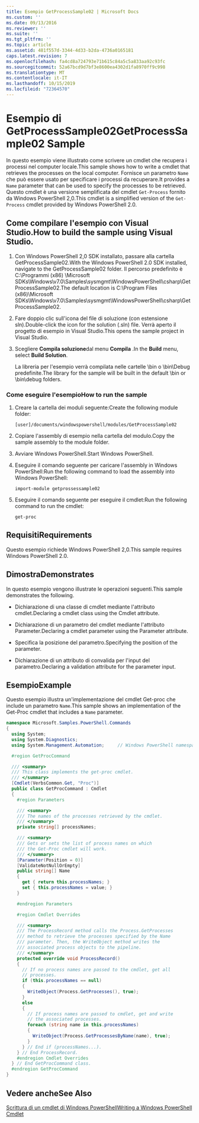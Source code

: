 ```yaml
---
title: Esempio GetProcessSample02 | Microsoft Docs
ms.custom: ''
ms.date: 09/13/2016
ms.reviewer: ''
ms.suite: ''
ms.tgt_pltfrm: ''
ms.topic: article
ms.assetid: 481f557d-3344-4d33-b2da-4736a0165181
caps.latest.revision: 7
ms.openlocfilehash: fa4cd8a724793e71b615c84a5c5a833aa92c93fc
ms.sourcegitcommit: 52a67bcd9d7bf3e8600ea4302d1fa8970ff9c998
ms.translationtype: MT
ms.contentlocale: it-IT
ms.lasthandoff: 10/15/2019
ms.locfileid: "72364570"
---
```

# <a name="getprocesssample02-sample"></a><span data-ttu-id="a3934-102">Esempio di GetProcessSample02</span><span class="sxs-lookup"><span data-stu-id="a3934-102">GetProcessSample02 Sample</span></span>

<span data-ttu-id="a3934-103">In questo esempio viene illustrato come scrivere un cmdlet che recupera i processi nel computer locale.</span><span class="sxs-lookup"><span data-stu-id="a3934-103">This sample shows how to write a cmdlet that retrieves the processes on the local computer.</span></span> <span data-ttu-id="a3934-104">Fornisce un parametro `Name` che può essere usato per specificare i processi da recuperare.</span><span class="sxs-lookup"><span data-stu-id="a3934-104">It provides a `Name` parameter that can be used to specify the processes to be retrieved.</span></span> <span data-ttu-id="a3934-105">Questo cmdlet è una versione semplificata del cmdlet `Get-Process` fornito da Windows PowerShell 2,0.</span><span class="sxs-lookup"><span data-stu-id="a3934-105">This cmdlet is a simplified version of the `Get-Process` cmdlet provided by Windows PowerShell 2.0.</span></span>

## <a name="how-to-build-the-sample-using-visual-studio"></a><span data-ttu-id="a3934-106">Come compilare l'esempio con Visual Studio.</span><span class="sxs-lookup"><span data-stu-id="a3934-106">How to build the sample using Visual Studio.</span></span>

1. <span data-ttu-id="a3934-107">Con Windows PowerShell 2,0 SDK installato, passare alla cartella GetProcessSample02.</span><span class="sxs-lookup"><span data-stu-id="a3934-107">With the Windows PowerShell 2.0 SDK installed, navigate to the GetProcessSample02 folder.</span></span> <span data-ttu-id="a3934-108">Il percorso predefinito è C:\Programmi (x86) \Microsoft SDKs\Windows\v7.0\Samples\sysmgmt\WindowsPowerShell\csharp\GetProcessSample02.</span><span class="sxs-lookup"><span data-stu-id="a3934-108">The default location is C:\Program Files (x86)\Microsoft SDKs\Windows\v7.0\Samples\sysmgmt\WindowsPowerShell\csharp\GetProcessSample02.</span></span>

2. <span data-ttu-id="a3934-109">Fare doppio clic sull'icona del file di soluzione (con estensione sln).</span><span class="sxs-lookup"><span data-stu-id="a3934-109">Double-click the icon for the solution (.sln) file.</span></span> <span data-ttu-id="a3934-110">Verrà aperto il progetto di esempio in Visual Studio.</span><span class="sxs-lookup"><span data-stu-id="a3934-110">This opens the sample project in Visual Studio.</span></span>

3. <span data-ttu-id="a3934-111">Scegliere **Compila soluzione**dal menu **Compila** .</span><span class="sxs-lookup"><span data-stu-id="a3934-111">In the **Build** menu, select **Build Solution**.</span></span>

    <span data-ttu-id="a3934-112">La libreria per l'esempio verrà compilata nelle cartelle \bin o \bin\Debug predefinite.</span><span class="sxs-lookup"><span data-stu-id="a3934-112">The library for the sample will be built in the default \bin or \bin\debug folders.</span></span>

### <a name="how-to-run-the-sample"></a><span data-ttu-id="a3934-113">Come eseguire l'esempio</span><span class="sxs-lookup"><span data-stu-id="a3934-113">How to run the sample</span></span>

1. <span data-ttu-id="a3934-114">Creare la cartella dei moduli seguente:</span><span class="sxs-lookup"><span data-stu-id="a3934-114">Create the following module folder:</span></span>

    `[user]/documents/windowspowershell/modules/GetProcessSample02`

2. <span data-ttu-id="a3934-115">Copiare l'assembly di esempio nella cartella del modulo.</span><span class="sxs-lookup"><span data-stu-id="a3934-115">Copy the sample assembly to the module folder.</span></span>

3. <span data-ttu-id="a3934-116">Avviare Windows PowerShell.</span><span class="sxs-lookup"><span data-stu-id="a3934-116">Start Windows PowerShell.</span></span>

4. <span data-ttu-id="a3934-117">Eseguire il comando seguente per caricare l'assembly in Windows PowerShell:</span><span class="sxs-lookup"><span data-stu-id="a3934-117">Run the following command to load the assembly into Windows PowerShell:</span></span>

    `import-module getprossessample02`

5. <span data-ttu-id="a3934-118">Eseguire il comando seguente per eseguire il cmdlet:</span><span class="sxs-lookup"><span data-stu-id="a3934-118">Run the following command to run the cmdlet:</span></span>

    `get-proc`

## <a name="requirements"></a><span data-ttu-id="a3934-119">Requisiti</span><span class="sxs-lookup"><span data-stu-id="a3934-119">Requirements</span></span>

<span data-ttu-id="a3934-120">Questo esempio richiede Windows PowerShell 2,0.</span><span class="sxs-lookup"><span data-stu-id="a3934-120">This sample requires Windows PowerShell 2.0.</span></span>

## <a name="demonstrates"></a><span data-ttu-id="a3934-121">Dimostra</span><span class="sxs-lookup"><span data-stu-id="a3934-121">Demonstrates</span></span>

<span data-ttu-id="a3934-122">In questo esempio vengono illustrate le operazioni seguenti.</span><span class="sxs-lookup"><span data-stu-id="a3934-122">This sample demonstrates the following.</span></span>

- <span data-ttu-id="a3934-123">Dichiarazione di una classe di cmdlet mediante l'attributo cmdlet.</span><span class="sxs-lookup"><span data-stu-id="a3934-123">Declaring a cmdlet class using the Cmdlet attribute.</span></span>

- <span data-ttu-id="a3934-124">Dichiarazione di un parametro del cmdlet mediante l'attributo Parameter.</span><span class="sxs-lookup"><span data-stu-id="a3934-124">Declaring a cmdlet parameter using the Parameter attribute.</span></span>

- <span data-ttu-id="a3934-125">Specifica la posizione del parametro.</span><span class="sxs-lookup"><span data-stu-id="a3934-125">Specifying the position of the parameter.</span></span>

- <span data-ttu-id="a3934-126">Dichiarazione di un attributo di convalida per l'input del parametro.</span><span class="sxs-lookup"><span data-stu-id="a3934-126">Declaring a validation attribute for the parameter input.</span></span>

## <a name="example"></a><span data-ttu-id="a3934-127">Esempio</span><span class="sxs-lookup"><span data-stu-id="a3934-127">Example</span></span>

<span data-ttu-id="a3934-128">Questo esempio illustra un'implementazione del cmdlet Get-proc che include un parametro `Name`.</span><span class="sxs-lookup"><span data-stu-id="a3934-128">This sample shows an implementation of the Get-Proc cmdlet that includes a `Name` parameter.</span></span>

```csharp
namespace Microsoft.Samples.PowerShell.Commands
{
  using System;
  using System.Diagnostics;
  using System.Management.Automation;     // Windows PowerShell namespace

  #region GetProcCommand

  /// <summary>
  /// This class implements the get-proc cmdlet.
  /// </summary>
  [Cmdlet(VerbsCommon.Get, "Proc")]
  public class GetProcCommand : Cmdlet
  {
    #region Parameters

    /// <summary>
    /// The names of the processes retrieved by the cmdlet.
    /// </summary>
    private string[] processNames;

    /// <summary>
    /// Gets or sets the list of process names on which
    /// the Get-Proc cmdlet will work.
    /// </summary>
    [Parameter(Position = 0)]
    [ValidateNotNullOrEmpty]
    public string[] Name
    {
      get { return this.processNames; }
      set { this.processNames = value; }
    }

    #endregion Parameters

    #region Cmdlet Overrides

    /// <summary>
    /// The ProcessRecord method calls the Process.GetProcesses
    /// method to retrieve the processes specified by the Name
    /// parameter. Then, the WriteObject method writes the
    /// associated process objects to the pipeline.
    /// </summary>
    protected override void ProcessRecord()
    {
      // If no process names are passed to the cmdlet, get all
      // processes.
      if (this.processNames == null)
      {
        WriteObject(Process.GetProcesses(), true);
      }
      else
      {
        // If process names are passed to cmdlet, get and write
        // the associated processes.
        foreach (string name in this.processNames)
        {
          WriteObject(Process.GetProcessesByName(name), true);
        }
      } // End if (processNames...).
    } // End ProcessRecord.
    #endregion Cmdlet Overrides
  } // End GetProcCommand class.
  #endregion GetProcCommand
}
```

## <a name="see-also"></a><span data-ttu-id="a3934-129">Vedere anche</span><span class="sxs-lookup"><span data-stu-id="a3934-129">See Also</span></span>

[<span data-ttu-id="a3934-130">Scrittura di un cmdlet di Windows PowerShell</span><span class="sxs-lookup"><span data-stu-id="a3934-130">Writing a Windows PowerShell Cmdlet</span></span>](./writing-a-windows-powershell-cmdlet.md)
